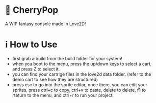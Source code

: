 # 🍒 CherryPop
A WIP fantasy console made in Love2D!

# ℹ️ How to Use
* first grab a build from the build folder for your system!
* when you boot to the menu, press the up/down keys to select a cart, and press Z to select it.
* you can find your cartrige files in the love2d data folder. (refer to the demo cart to see how they are structured)
* press esc to go into the sprite editor, once there, you can edit your sprites, press ctrl+c to copy, ctrl+v to paste, delete to delete, f1 to rteturn to the menu, and ctrl+r to run your project.

